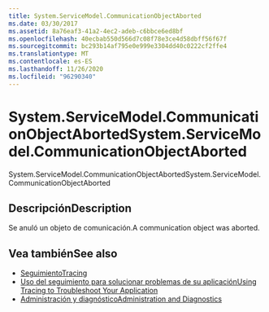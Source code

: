 ```yaml
---
title: System.ServiceModel.CommunicationObjectAborted
ms.date: 03/30/2017
ms.assetid: 8a76eaf3-41a2-4ec2-adeb-c6bbce6ed8bf
ms.openlocfilehash: 40ecbab550d566d7c08f78e3ce4d58dbff56f67f
ms.sourcegitcommit: bc293b14af795e0e999e3304dd40c0222cf2ffe4
ms.translationtype: MT
ms.contentlocale: es-ES
ms.lasthandoff: 11/26/2020
ms.locfileid: "96290340"
---
```

# <a name="systemservicemodelcommunicationobjectaborted"></a><span data-ttu-id="de9d5-102">System.ServiceModel.CommunicationObjectAborted</span><span class="sxs-lookup"><span data-stu-id="de9d5-102">System.ServiceModel.CommunicationObjectAborted</span></span>

<span data-ttu-id="de9d5-103">System.ServiceModel.CommunicationObjectAborted</span><span class="sxs-lookup"><span data-stu-id="de9d5-103">System.ServiceModel.CommunicationObjectAborted</span></span>  
  
## <a name="description"></a><span data-ttu-id="de9d5-104">Descripción</span><span class="sxs-lookup"><span data-stu-id="de9d5-104">Description</span></span>  

 <span data-ttu-id="de9d5-105">Se anuló un objeto de comunicación.</span><span class="sxs-lookup"><span data-stu-id="de9d5-105">A communication object was aborted.</span></span>  
  
## <a name="see-also"></a><span data-ttu-id="de9d5-106">Vea también</span><span class="sxs-lookup"><span data-stu-id="de9d5-106">See also</span></span>

- [<span data-ttu-id="de9d5-107">Seguimiento</span><span class="sxs-lookup"><span data-stu-id="de9d5-107">Tracing</span></span>](index.md)
- [<span data-ttu-id="de9d5-108">Uso del seguimiento para solucionar problemas de su aplicación</span><span class="sxs-lookup"><span data-stu-id="de9d5-108">Using Tracing to Troubleshoot Your Application</span></span>](using-tracing-to-troubleshoot-your-application.md)
- [<span data-ttu-id="de9d5-109">Administración y diagnóstico</span><span class="sxs-lookup"><span data-stu-id="de9d5-109">Administration and Diagnostics</span></span>](../index.md)
